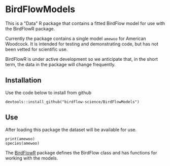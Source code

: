 # BirdFlowModels

This is a "Data" R package that contains a fitted BirdFlow model for use with 
the BirdFlowR package.  

Currently the package contains a single model `amewoo` for American Woodcock. 
It is intended for testing and demonstrating code, but has not been vetted 
for scientific use.

BirdFlowR is under active development so we anticipate that, in the short term,
the data in the package will change frequently.

## Installation

Use the code below to install from github

```{r}
devtools::install_github("birdflow-science/BirdFlowModels")
```
## Use

After loading this package the dataset will be available for use.

```{r}
print(amewoo)
species(amewoo)
```
The [BirdFlowR](https://github.com/birdflow-science/BirdFlowR) package defines
the BirdFlow class and has functions for working with the models.


